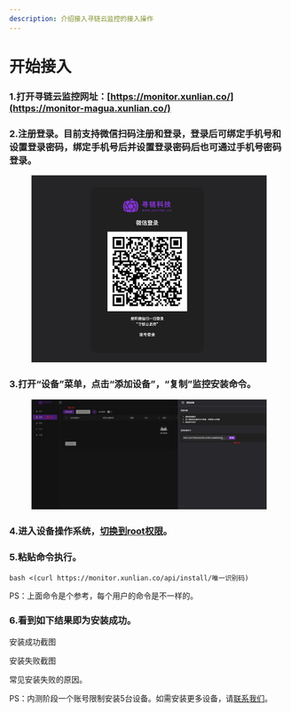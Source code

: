```yaml
---
description: 介绍接入寻链云监控的接入操作
---
```


# 开始接入

### 1.打开寻链云监控网址：[https://monitor.xunlian.co/](https://monitor-magua.xunlian.co/)

### 2.注册登录。目前支持微信扫码注册和登录，登录后可绑定手机号和设置登录密码，绑定手机号后并设置登录密码后也可通过手机号密码登录。

<figure><img src=".gitbook/assets/image.png" alt=""><figcaption></figcaption></figure>

### 3.打开“设备”菜单，点击“添加设备”，“复制”监控安装命令。

<div data-full-width="false">

<figure><img src=".gitbook/assets/image (2).png" alt=""><figcaption></figcaption></figure>

</div>

### 4.进入设备操作系统，[切换到root权限](qa/checknetwork.md#qie-huan-dao-root-quan-xian)。

### 5.粘贴命令执行。

```
bash <(curl https://monitor.xunlian.co/api/install/唯一识别码)
```

PS：上面命令是个参考，每个用户的命令是不一样的。

### 6.看到如下结果即为安装成功。

安装成功截图

安装失败截图

常见安装失败的原因。

PS：内测阶段一个账号限制安装5台设备。如需安装更多设备，请[联系我们](qa/contactus.md)。

